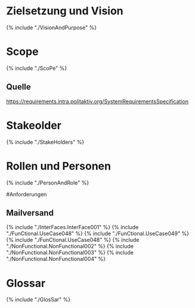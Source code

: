 
# Zielsetzung und Vision
{% include "./VisionAndPurpose" %}


# Scope
{% include "./ScoPe" %}

## Quelle
https://requirements.intra.politaktiv.org/SystemRequirementsSpecification


# Stakeolder
{% include "./StakeHolders" %}


# Rollen und Personen
{% include "./PersonAndRole" %}


#Anforderungen

## Mailversand
{% include "./InterFaces.InterFace001" %}
{% include "./FunCtional.UseCase048" %}
{% include "./FunCtional.UseCase049" %}
{% include "./FunCtional.UseCase048" %}
{% include "./NonFunctional.NonFunctional002" %}
{% include "./NonFunctional.NonFunctional003" %}
{% include "./NonFunctional.NonFunctional004" %}


# Glossar
{% include "./GlosSar" %}